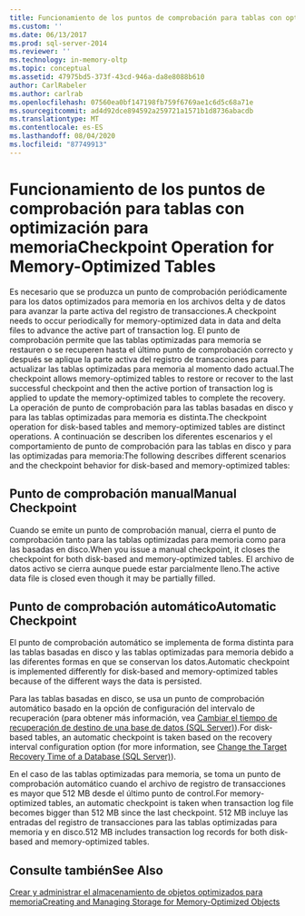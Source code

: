 ```yaml
---
title: Funcionamiento de los puntos de comprobación para tablas con optimización para memoria | Microsoft Docs
ms.custom: ''
ms.date: 06/13/2017
ms.prod: sql-server-2014
ms.reviewer: ''
ms.technology: in-memory-oltp
ms.topic: conceptual
ms.assetid: 47975bd5-373f-43cd-946a-da8e8088b610
author: CarlRabeler
ms.author: carlrab
ms.openlocfilehash: 07560ea0bf147198fb759f6769ae1c6d5c68a71e
ms.sourcegitcommit: ad4d92dce894592a259721a1571b1d8736abacdb
ms.translationtype: MT
ms.contentlocale: es-ES
ms.lasthandoff: 08/04/2020
ms.locfileid: "87749913"
---
```

# <a name="checkpoint-operation-for-memory-optimized-tables"></a><span data-ttu-id="6b78b-102">Funcionamiento de los puntos de comprobación para tablas con optimización para memoria</span><span class="sxs-lookup"><span data-stu-id="6b78b-102">Checkpoint Operation for Memory-Optimized Tables</span></span>
  <span data-ttu-id="6b78b-103">Es necesario que se produzca un punto de comprobación periódicamente para los datos optimizados para memoria en los archivos delta y de datos para avanzar la parte activa del registro de transacciones.</span><span class="sxs-lookup"><span data-stu-id="6b78b-103">A checkpoint needs to occur periodically for memory-optimized data in data and delta files to advance the active part of transaction log.</span></span> <span data-ttu-id="6b78b-104">El punto de comprobación permite que las tablas optimizadas para memoria se restauren o se recuperen hasta el último punto de comprobación correcto y después se aplique la parte activa del registro de transacciones para actualizar las tablas optimizadas para memoria al momento dado actual.</span><span class="sxs-lookup"><span data-stu-id="6b78b-104">The checkpoint allows memory-optimized tables to restore or recover to the last successful checkpoint and then the active portion of transaction log is applied to update the memory-optimized tables to complete the recovery.</span></span> <span data-ttu-id="6b78b-105">La operación de punto de comprobación para las tablas basadas en disco y para las tablas optimizadas para memoria es distinta.</span><span class="sxs-lookup"><span data-stu-id="6b78b-105">The checkpoint operation for disk-based tables and memory-optimized tables are distinct operations.</span></span> <span data-ttu-id="6b78b-106">A continuación se describen los diferentes escenarios y el comportamiento de punto de comprobación para las tablas en disco y para las optimizadas para memoria:</span><span class="sxs-lookup"><span data-stu-id="6b78b-106">The following describes different scenarios and the checkpoint behavior for disk-based and memory-optimized tables:</span></span>  
  
## <a name="manual-checkpoint"></a><span data-ttu-id="6b78b-107">Punto de comprobación manual</span><span class="sxs-lookup"><span data-stu-id="6b78b-107">Manual Checkpoint</span></span>  
 <span data-ttu-id="6b78b-108">Cuando se emite un punto de comprobación manual, cierra el punto de comprobación tanto para las tablas optimizadas para memoria como para las basadas en disco.</span><span class="sxs-lookup"><span data-stu-id="6b78b-108">When you issue a manual checkpoint, it closes the checkpoint for both disk-based and memory-optimized tables.</span></span> <span data-ttu-id="6b78b-109">El archivo de datos activo se cierra aunque puede estar parcialmente lleno.</span><span class="sxs-lookup"><span data-stu-id="6b78b-109">The active data file is closed even though it may be partially filled.</span></span>  
  
## <a name="automatic-checkpoint"></a><span data-ttu-id="6b78b-110">Punto de comprobación automático</span><span class="sxs-lookup"><span data-stu-id="6b78b-110">Automatic Checkpoint</span></span>  
 <span data-ttu-id="6b78b-111">El punto de comprobación automático se implementa de forma distinta para las tablas basadas en disco y las tablas optimizadas para memoria debido a las diferentes formas en que se conservan los datos.</span><span class="sxs-lookup"><span data-stu-id="6b78b-111">Automatic checkpoint is implemented differently for disk-based and memory-optimized tables because of the different ways the data is persisted.</span></span>  
  
 <span data-ttu-id="6b78b-112">Para las tablas basadas en disco, se usa un punto de comprobación automático basado en la opción de configuración del intervalo de recuperación (para obtener más información, vea [Cambiar el tiempo de recuperación de destino de una base de datos &#40;SQL Server&#41;](../logs/change-the-target-recovery-time-of-a-database-sql-server.md)).</span><span class="sxs-lookup"><span data-stu-id="6b78b-112">For disk-based tables, an automatic checkpoint is taken based on the recovery interval configuration option (for more information, see [Change the Target Recovery Time of a Database &#40;SQL Server&#41;](../logs/change-the-target-recovery-time-of-a-database-sql-server.md)).</span></span>  
  
 <span data-ttu-id="6b78b-113">En el caso de las tablas optimizadas para memoria, se toma un punto de comprobación automático cuando el archivo de registro de transacciones es mayor que 512 MB desde el último punto de control.</span><span class="sxs-lookup"><span data-stu-id="6b78b-113">For memory-optimized tables, an automatic checkpoint is taken when transaction log file becomes bigger than 512 MB since the last checkpoint.</span></span> <span data-ttu-id="6b78b-114">512 MB incluye las entradas del registro de transacciones para las tablas optimizadas para memoria y en disco.</span><span class="sxs-lookup"><span data-stu-id="6b78b-114">512 MB includes transaction log records for both disk-based and memory-optimized tables.</span></span>  
  
## <a name="see-also"></a><span data-ttu-id="6b78b-115">Consulte también</span><span class="sxs-lookup"><span data-stu-id="6b78b-115">See Also</span></span>  
 [<span data-ttu-id="6b78b-116">Crear y administrar el almacenamiento de objetos optimizados para memoria</span><span class="sxs-lookup"><span data-stu-id="6b78b-116">Creating and Managing Storage for Memory-Optimized Objects</span></span>](creating-and-managing-storage-for-memory-optimized-objects.md)  
  
  
